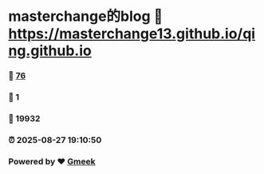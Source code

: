 # masterchange的blog :link: https://masterchange13.github.io/qing.github.io 
### :page_facing_up: [76](https://masterchange13.github.io/qing.github.io/tag.html) 
### :speech_balloon: 1 
### :hibiscus: 19932 
### :alarm_clock: 2025-08-27 19:10:50 
### Powered by :heart: [Gmeek](https://github.com/Meekdai/Gmeek)
